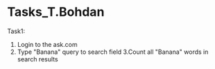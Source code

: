 # Tasks_T.Bohdan
Task1:
1. Login to the ask.com
2. Type "Banana" query to search field
3.Count all "Banana" words in search results
